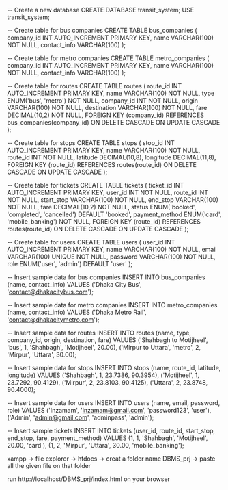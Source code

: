 
-- Create a new database
CREATE DATABASE transit_system;
USE transit_system;

-- Create table for bus companies
CREATE TABLE bus_companies (
    company_id INT AUTO_INCREMENT PRIMARY KEY,
    name VARCHAR(100) NOT NULL,
    contact_info VARCHAR(100)
);

-- Create table for metro companies
CREATE TABLE metro_companies (
    company_id INT AUTO_INCREMENT PRIMARY KEY,
    name VARCHAR(100) NOT NULL,
    contact_info VARCHAR(100)
);

-- Create table for routes
CREATE TABLE routes (
    route_id INT AUTO_INCREMENT PRIMARY KEY,
    name VARCHAR(100) NOT NULL,
    type ENUM('bus', 'metro') NOT NULL,
    company_id INT NOT NULL,
    origin VARCHAR(100) NOT NULL,
    destination VARCHAR(100) NOT NULL,
    fare DECIMAL(10,2) NOT NULL,
    FOREIGN KEY (company_id) REFERENCES bus_companies(company_id)
        ON DELETE CASCADE ON UPDATE CASCADE
);

-- Create table for stops
CREATE TABLE stops (
    stop_id INT AUTO_INCREMENT PRIMARY KEY,
    name VARCHAR(100) NOT NULL,
    route_id INT NOT NULL,
    latitude DECIMAL(10,8),
    longitude DECIMAL(11,8),
    FOREIGN KEY (route_id) REFERENCES routes(route_id)
        ON DELETE CASCADE ON UPDATE CASCADE
);

-- Create table for tickets
CREATE TABLE tickets (
    ticket_id INT AUTO_INCREMENT PRIMARY KEY,
    user_id INT NOT NULL,
    route_id INT NOT NULL,
    start_stop VARCHAR(100) NOT NULL,
    end_stop VARCHAR(100) NOT NULL,
    fare DECIMAL(10,2) NOT NULL,
    status ENUM('booked', 'completed', 'cancelled') DEFAULT 'booked',
    payment_method ENUM('card', 'mobile_banking') NOT NULL,
    FOREIGN KEY (route_id) REFERENCES routes(route_id)
        ON DELETE CASCADE ON UPDATE CASCADE
);

-- Create table for users
CREATE TABLE users (
    user_id INT AUTO_INCREMENT PRIMARY KEY,
    name VARCHAR(100) NOT NULL,
    email VARCHAR(100) UNIQUE NOT NULL,
    password VARCHAR(100) NOT NULL,
    role ENUM('user', 'admin') DEFAULT 'user'
);

-- Insert sample data for bus companies
INSERT INTO bus_companies (name, contact_info) VALUES
('Dhaka City Bus', 'contact@dhakacitybus.com');

-- Insert sample data for metro companies
INSERT INTO metro_companies (name, contact_info) VALUES
('Dhaka Metro Rail', 'contact@dhakacitymetro.com');

-- Insert sample data for routes
INSERT INTO routes (name, type, company_id, origin, destination, fare) VALUES
('Shahbagh to Motijheel', 'bus', 1, 'Shahbagh', 'Motijheel', 20.00),
('Mirpur to Uttara', 'metro', 2, 'Mirpur', 'Uttara', 30.00);

-- Insert sample data for stops
INSERT INTO stops (name, route_id, latitude, longitude) VALUES
('Shahbagh', 1, 23.7386, 90.3954),
('Motijheel', 1, 23.7292, 90.4129),
('Mirpur', 2, 23.8103, 90.4125),
('Uttara', 2, 23.8748, 90.4000);

-- Insert sample data for users
INSERT INTO users (name, email, password, role) VALUES
('Inzamam', 'inzamam@gmail.com', 'password123', 'user'),
('Admin', 'admin@gmail.com', 'adminpass', 'admin');

-- Insert sample tickets
INSERT INTO tickets (user_id, route_id, start_stop, end_stop, fare, payment_method) VALUES
(1, 1, 'Shahbagh', 'Motijheel', 20.00, 'card'),
(1, 2, 'Mirpur', 'Uttara', 30.00, 'mobile_banking');

xampp -> file explorer -> htdocs -> creat a folder name DBMS_prj -> paste all the given file on that folder 

run http://localhost/DBMS_prj/index.html on your browser
